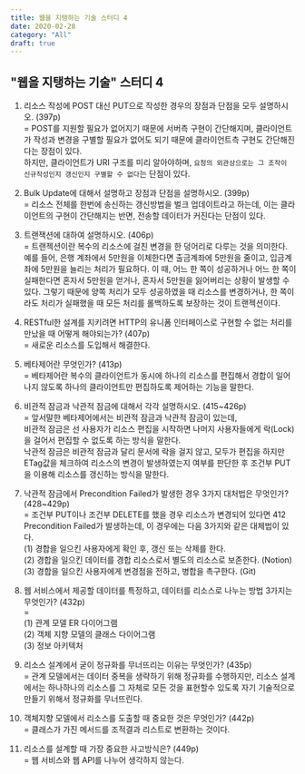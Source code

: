 ```yaml
---
title: 웹을 지탱하는 기술 스터디 4
date: 2020-02-28
category: "All"
draft: true
---
```


## "웹을 지탱하는 기술" 스터디 4

1. 리소스 작성에 POST 대신 PUT으로 작성한 경우의 장점과 단점을 모두 설명하시오. (397p)  
  = POST를 지원할 필요가 없어지기 때문에 서버측 구현이 간단해지며, 클라이언트가 작성과 변경을 구별할 필요가 없어도 되기 때문에 클라이언트측 구현도 간단해진다는 장점이 있다.  
  하지만, 클라이언트가 URI 구조를 미리 알아야하며, `요청의 외관상으로는 그 조작이 신규작성인지 갱신인지 구별할 수 없다`는 단점이 있다.
  
2. Bulk Update에 대해서 설명하고 장점과 단점을 설명하시오. (399p)  
  = 리소스 전체를 한번에 송신하는 갱신방법을 벌크 업데이트라고 하는데, 이는 클라이언트의 구현이 간단해지는 반면, 전송할 데이터가 커진다는 단점이 있다.
  
3. 트랜잭션에 대하여 설명하시오. (406p)  
  = 트랜젝션이란 복수의 리소스에 걸친 변경을 한 덩어리로 다루는 것을 의미한다. 예를 들어, 은행 계좌에서 5만원을 이체한다면 출금계좌에 5만원을 줄이고, 입금계좌에 5만원을 늘리는 처리가 필요하다. 이 때, 어느 한 쪽이 성공하거나 어느 한 쪽이 실패한다면 혼자서 5만원을 얻거나, 혼자서 5만원을 잃어버리는 상황이 발생할 수 있다. 그렇기 때문에 양쪽 처리가 모두 성공하였을 때 리소스를 변경하거나, 한 쪽이라도 처리가 실패했을 때 모든 처리를 롤백하도록 보장하는 것이 트랜젝션이다.
  
4. RESTful한 설계를 지키려면 HTTP의 유니폼 인터페이스로 구현할 수 없는 처리를 만났을 때 어떻게 해야되는가? (407p)  
  = 새로운 리소스를 도입해서 해결한다.
  
5. 베타제어란 무엇인가? (413p)  
  = 베타제어란 복수의 클라이언트가 동시에 하나의 리소스를 편집해서 경합이 일어나지 않도록 하나의 클라이언트만 편집하도록 제어하는 기능을 말한다.
  
6. 비관적 잠금과 낙관적 잠금에 대해서 각각 설명하시오. (415~426p)  
  = 앞서말한 베타제어에서는 비관적 잠금과 낙관적 잠금이 있는데,  
  비관적 잠금은 선 사용자가 리소스 편집을 시작하면 나머지 사용자들에게 락(Lock)을 걸어서 편집할 수 없도록 하는 방식을 말한다.  
  낙관적 잠금은 비관적 잠금과 달리 문서에 락을 걸지 않고, 모두가 편집을 하지만 ETag값을 체크하여 리소스의 변경이 발생하였는지 여부를 판단한 후 조건부 PUT을 이용해 리소스를 갱신하는 방식을 말한다.
  
7. 낙관적 잠금에서 Precondition Failed가 발생한 경우 3가지 대처법은 무엇인가? (428~429p)  
  = 조건부 PUT이나 조건부 DELETE를 했을 경우 리소스가 변경되어 있다면 412 Precondition Failed가 발생하는데, 이 경우에는 다음 3가지와 같은 대체법이 있다.  
  (1) 경합을 일으킨 사용자에게 확인 후, 갱신 또는 삭제를 한다.  
  (2) 경합을 일으킨 데이터를 경합 리소스로서 별도의 리소스로 보존한다. (Notion)  
  (3) 경합을 일으킨 사용자에게 변경점을 전하고, 병합을 촉구한다. (Git)
  
8. 웹 서비스에서 제공할 데이터를 특정하고, 데이터를 리소스로 나누는 방법 3가지는 무엇인가? (432p)  
  =  
  (1) 관계 모델 ER 다이어그램  
  (2) 객체 지향 모델의 클래스 다이어그램  
  (3) 정보 아키텍처
  
9. 리소스 설계에서 굳이 정규화를 무너뜨리는 이유는 무엇인가? (435p)  
  = 관계 모델에서는 데이터 중복을 생략하기 위해 정규화를 수행하지만, 리소스 설계에서는 하나하나의 리소스를 그 자체로 모든 것을 표현할수 있도록 자기 기술적으로 만들기 위해서 정규화를 무너뜨린다.
  
10. 객체지향 모델에서 리소스를 도출할 때 중요한 것은 무엇인가? (442p)  
  = 클래스가 가진 메서드를 조적결과 리스트로 변환하는 것이다.
  
11. 리소스를 설계할 때 가장 중요한 사고방식은? (449p)  
  = 웹 서비스와 웹 API를 나누어 생각하지 않는다.
